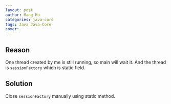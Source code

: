 ```yaml
---
layout: post
author: Hang Hu
categories: java-core
tags: Java Java-Core 
cover: 
---
```


## Reason

One thread created by me is still running, so main will wait it. And the thread is `sessionFactory` which is static field.
## Solution

Close `sessionFactory` manually using static method.
